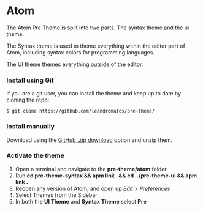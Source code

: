 # Atom

The Atom Pre Theme is split into two parts. The syntax theme and the ui theme.


The Syntax theme is used to theme everything within the editor part of Atom, including syntax colors for programming languages.

The UI theme themes everything outside of the editor.

### Install using Git

If you are a git user, you can install the theme and keep up to date by cloning the repo:

```
$ git clone https://github.com/leandromatos/pre-theme/
```

### Install manually

Download using the [GitHub .zip download](https://github.com/leandromatos/pre-theme/archive/master.zip) option and unzip them.

### Activate the theme

1. Open a terminal and navigate to the **pre-theme/atom** folder
2. Run **cd pre-theme-syntax && apm link . && cd ../pre-theme-ui && apm link .**
3. Reopen any version of Atom, and open up *Edit > Preferences*
4. Select Themes from the Sidebar
5. In both the **UI Theme** and **Syntax Theme** select **Pre**
